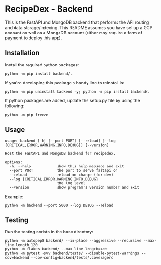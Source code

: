 # RecipeDex - Backend
This is the FastAPI and MongoDB backend that performs the API routing and data storage/indexing. This README assumes you have set up a GCP account as well as a MongoDB account (either may require a form of payment to deploy this app).

## Installation

Install the required python packages:

```
python -m pip install backend/.
```

If you're developing this package a handy line to reinstall is:
```
python -m pip uninstall backend -y; python -m pip install backend/.
```

If python packages are added, update the setup.py file by using the following:

```
python -m pip freeze
```

## Usage

```
usage: backend [-h] [--port PORT] [--reload] [--log {CRITICAL,ERROR,WARNING,INFO,DEBUG}] [--version]

Host the FastAPI and MongoDB backend for recipedex.

options:
  -h, --help            show this help message and exit
  --port PORT           the port to serve fastapi on
  --reload              reload on change (for dev)
  --log {CRITICAL,ERROR,WARNING,INFO,DEBUG}
                        the log level
  --version             show program's version number and exit
```

Example:

```
python -m backend --port 5000 --log DEBUG --reload
```

## Testing

Run the testing scripts in the base directory:

```
python -m autopep8 backend/ --in-place --aggressive --recursive --max-line-length 120
python -m flake8 backend/ --max-line-length=120
python -m pytest -svv backend/tests/ --disable-pytest-warnings --cov=backend --cov-config=backend/tests/.coveragerc
```
